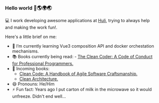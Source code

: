 ### Hello world 👋🌎🌍🌏

💻 I work developing awesome applications at [Huli](https://www.huli.io/?lang=en), trying to always help and making the work fun!.

Here's a little brief on me:

- 🌱 I’m currently learning Vue3 composition API and docker orchestation mechanisms. 
- 📚 Books currently being read: - [The Clean Coder: A Code of Conduct for Professional Programmers.](https://www.goodreads.com/book/show/10284614-the-clean-coder?from_search=true&from_srp=true&qid=zBWFm5Nqm5&rank=2)
- 🚚 Incoming books:
  - [Clean Code: A Handbook of Agile Software Craftsmanship.](https://www.goodreads.com/book/show/3735293-clean-code?from_search=true&from_srp=true&qid=zBWFm5Nqm5&rank=1)
  - [Clean Architecture.](https://www.goodreads.com/book/show/18043011-clean-architecture)
- 😄 Pronouns: He/Him
- ⚡ Fun fact: Years ago I put carton of milk in the microwave so it would unfreeze. Didn't end well...
